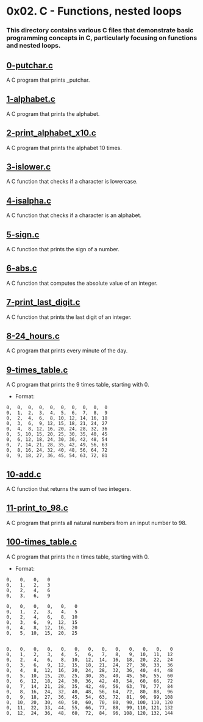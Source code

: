 # 0x02. C - Functions, nested loops
### This directory contains various C files that demonstrate basic programming concepts in C, particularly focusing on functions and nested loops.

## [0-putchar.c](https://github.com/Assiminee/alx-low_level_programming/blob/main/0x02-functions_nested_loops/0-putchar.c)

A C program that prints _putchar.

## [1-alphabet.c](https://github.com/Assiminee/alx-low_level_programming/blob/main/0x02-functions_nested_loops/1-alphabet.c)

A C program that prints the alphabet.

## [2-print_alphabet_x10.c](https://github.com/Assiminee/alx-low_level_programming/blob/main/0x02-functions_nested_loops/2-print_alphabet_x10.c)

A C program that prints the alphabet 10 times.

## [3-islower.c](https://github.com/Assiminee/alx-low_level_programming/blob/main/0x02-functions_nested_loops/3-islower.c)

A C function that checks if a character is lowercase.

## [4-isalpha.c](https://github.com/Assiminee/alx-low_level_programming/blob/main/0x02-functions_nested_loops/4-isalpha.c)

A C function that checks if a character is an alphabet.

## [5-sign.c](https://github.com/Assiminee/alx-low_level_programming/blob/main/0x02-functions_nested_loops/5-sign.c)

A C function that prints the sign of a number.

## [6-abs.c](https://github.com/Assiminee/alx-low_level_programming/blob/main/0x02-functions_nested_loops/6-abs.c)

A C function that computes the absolute value of an integer.

## [7-print_last_digit.c](https://github.com/Assiminee/alx-low_level_programming/blob/main/0x02-functions_nested_loops/7-print_last_digit.c)

A C function that prints the last digit of an integer.

## [8-24_hours.c](https://github.com/Assiminee/alx-low_level_programming/blob/main/0x02-functions_nested_loops/8-24_hours.c)

A C program that prints every minute of the day.

## [9-times_table.c](https://github.com/Assiminee/alx-low_level_programming/blob/main/0x02-functions_nested_loops/9-times_table.c)

A C program that prints the 9 times table, starting with 0.
+ Format: 
```
0,  0,  0,  0,  0,  0,  0,  0,  0,  0
0,  1,  2,  3,  4,  5,  6,  7,  8,  9
0,  2,  4,  6,  8, 10, 12, 14, 16, 18
0,  3,  6,  9, 12, 15, 18, 21, 24, 27
0,  4,  8, 12, 16, 20, 24, 28, 32, 36
0,  5, 10, 15, 20, 25, 30, 35, 40, 45
0,  6, 12, 18, 24, 30, 36, 42, 48, 54
0,  7, 14, 21, 28, 35, 42, 49, 56, 63
0,  8, 16, 24, 32, 40, 48, 56, 64, 72
0,  9, 18, 27, 36, 45, 54, 63, 72, 81
```

## [10-add.c](https://github.com/Assiminee/alx-low_level_programming/blob/main/0x02-functions_nested_loops/10-add.c)

A C function that returns the sum of two integers.

## [11-print_to_98.c](https://github.com/Assiminee/alx-low_level_programming/blob/main/0x02-functions_nested_loops/11-print_to_98.c)

A C program that prints all natural numbers from an input number to 98.

## [100-times_table.c](https://github.com/Assiminee/alx-low_level_programming/blob/main/0x02-functions_nested_loops/100-times_table.c)

A C program that prints the n times table, starting with 0.
+ Format:
```
0,   0,   0,   0
0,   1,   2,   3
0,   2,   4,   6
0,   3,   6,   9

0,   0,   0,   0,   0,   0
0,   1,   2,   3,   4,   5
0,   2,   4,   6,   8,  10
0,   3,   6,   9,  12,  15
0,   4,   8,  12,  16,  20
0,   5,  10,  15,  20,  25


0,   0,   0,   0,   0,   0,   0,   0,   0,   0,   0,   0,   0
0,   1,   2,   3,   4,   5,   6,   7,   8,   9,  10,  11,  12
0,   2,   4,   6,   8,  10,  12,  14,  16,  18,  20,  22,  24
0,   3,   6,   9,  12,  15,  18,  21,  24,  27,  30,  33,  36
0,   4,   8,  12,  16,  20,  24,  28,  32,  36,  40,  44,  48
0,   5,  10,  15,  20,  25,  30,  35,  40,  45,  50,  55,  60
0,   6,  12,  18,  24,  30,  36,  42,  48,  54,  60,  66,  72
0,   7,  14,  21,  28,  35,  42,  49,  56,  63,  70,  77,  84
0,   8,  16,  24,  32,  40,  48,  56,  64,  72,  80,  88,  96
0,   9,  18,  27,  36,  45,  54,  63,  72,  81,  90,  99, 108
0,  10,  20,  30,  40,  50,  60,  70,  80,  90, 100, 110, 120
0,  11,  22,  33,  44,  55,  66,  77,  88,  99, 110, 121, 132
0,  12,  24,  36,  48,  60,  72,  84,  96, 108, 120, 132, 144
``` 
